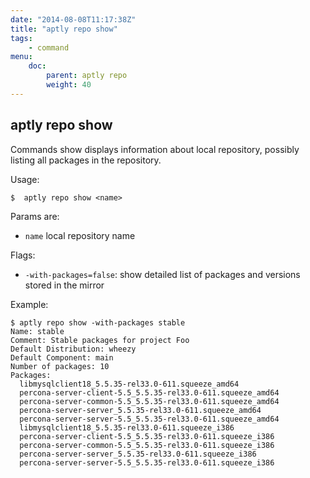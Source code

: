 ```yaml
---
date: "2014-08-08T11:17:38Z"
title: "aptly repo show"
tags:
    - command
menu:
    doc:
        parent: aptly repo
        weight: 40
---
```


aptly repo show
---------------

Commands show displays information about local repository, possibly
listing all packages in the repository.

Usage:

    $  aptly repo show <name>

Params are:

-   `name` local repository name

Flags:

-   `-with-packages=false`: show detailed list of packages and versions
    stored in the mirror

Example:

    $ aptly repo show -with-packages stable
    Name: stable
    Comment: Stable packages for project Foo
    Default Distribution: wheezy
    Default Component: main
    Number of packages: 10
    Packages:
      libmysqlclient18_5.5.35-rel33.0-611.squeeze_amd64
      percona-server-client-5.5_5.5.35-rel33.0-611.squeeze_amd64
      percona-server-common-5.5_5.5.35-rel33.0-611.squeeze_amd64
      percona-server-server_5.5.35-rel33.0-611.squeeze_amd64
      percona-server-server-5.5_5.5.35-rel33.0-611.squeeze_amd64
      libmysqlclient18_5.5.35-rel33.0-611.squeeze_i386
      percona-server-client-5.5_5.5.35-rel33.0-611.squeeze_i386
      percona-server-common-5.5_5.5.35-rel33.0-611.squeeze_i386
      percona-server-server_5.5.35-rel33.0-611.squeeze_i386
      percona-server-server-5.5_5.5.35-rel33.0-611.squeeze_i386



